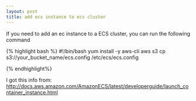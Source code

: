 ```yaml
---
layout: post
title: add ecs instance to ecs cluster
---
```


If you need to add an ec instance to a ECS cluster, you can run the following command

{% highlight bash %}
#!/bin/bash
yum install -y aws-cli
aws s3 cp s3://your_bucket_name/ecs.config /etc/ecs/ecs.config

{% endhighlight%}

I got this info from:
http://docs.aws.amazon.com/AmazonECS/latest/developerguide/launch_container_instance.html
